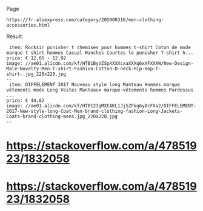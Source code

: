 
Page

    https://fr.aliexpress.com/category/205000316/men-clothing-accessories.html

Result:

     item: Rocksir punisher t chemises pour hommes t-shirt Coton de mode marque t shirt hommes Casual Manches Courtes le punisher T-shirt h...
    price: € 12,05 - 12,92
    image: //ae01.alicdn.com/kf/HTB1ByVZSpXXXXcxaXXXq6xXFXXXW/New-Design-Male-Novelty-Men-T-shirt-Fashion-Cotton-O-neck-Hip-Hop-T-shirt-.jpg_220x220.jpg
    --
     item: DIFFELEMENT 2017 Nouveau style long Manteau Hommes marque vêtements mode Long Vestes Manteaux marque-vêtements hommes Pardessus ...
    price: € 44,82
    image: //ae01.alicdn.com/kf/HTB12IqMXEAKL1JjSZFkq6y8cFXa2/DIFFELEMENT-2017-New-style-long-Coat-Men-brand-clothing-fashion-Long-Jackets-Coats-brand-clothing-mens.jpg_220x220.jpg
    --

# https://stackoverflow.com/a/47851923/1832058
# https://stackoverflow.com/a/47851923/1832058
